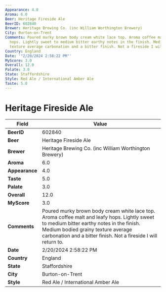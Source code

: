 ```yaml
---
Appearance: 4.0
Aroma: 6.0
Beer: Heritage Fireside Ale
BeerID: 602840
Brewer: Heritage Brewing Co. (inc William Worthington Brewery)
City: Burton-on-Trent
Comments: Poured murky brown body cream white lace top. Aroma coffee malt and leafy
  hops. Lightly sweet to medium bitter earthy notes in the finish. Medium bodied grainy
  texture average carbonation and a bitter finish. Not a fireside I will return to.
Country: England
Date: '"2/20/2024 2:58:22 PM"'
MyScore: 3.0
Overall: 12.0
Palate: 3.0
State: Staffordshire
Style: Red Ale / International Amber Ale
Taste: 5.0
---
```


# Heritage Fireside Ale

| Field         | Value |
|---------------|-------|
| **BeerID** | 602840 |
| **Beer** | Heritage Fireside Ale |
| **Brewer** | Heritage Brewing Co. (inc William Worthington Brewery) |
| **Aroma** | 6.0 |
| **Appearance** | 4.0 |
| **Taste** | 5.0 |
| **Palate** | 3.0 |
| **Overall** | 12.0 |
| **MyScore** | 3.0 |
| **Comments** | Poured murky brown body cream white lace top. Aroma coffee malt and leafy hops. Lightly sweet to medium bitter earthy notes in the finish. Medium bodied grainy texture average carbonation and a bitter finish. Not a fireside I will return to. |
| **Date** | 2/20/2024 2:58:22 PM |
| **Country** | England |
| **State** | Staffordshire |
| **City** | Burton-on-Trent |
| **Style** | Red Ale / International Amber Ale |
